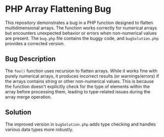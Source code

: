 # PHP Array Flattening Bug
This repository demonstrates a bug in a PHP function designed to flatten multidimensional arrays. The function works correctly for numerical arrays but encounters unexpected behavior or errors when non-numerical values are present. The `bug.php` file contains the buggy code, and `bugSolution.php` provides a corrected version.

## Bug Description
The `foo()` function uses recursion to flatten arrays.  While it works fine with purely numerical arrays, it produces incorrect results (or warnings/errors) if the arrays contains string or other non-numerical values. This is because the function doesn't explicitly check for the type of elements within the array before processing them, leading to type-related issues during the array merge operation.

## Solution
The improved version in `bugSolution.php` adds type checking and handles various data types more robustly.